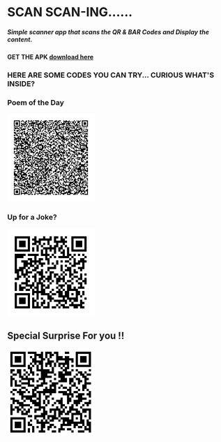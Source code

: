 # SCAN SCAN-ING......

##### Simple scanner app that scans the QR & BAR Codes and Display the content.

#### GET THE APK [download here](https://drive.google.com/drive/folders/1mahi-rw4tAU587F6KE51lP8G6j8KcZ3f?usp=sharing)

### HERE ARE SOME CODES YOU CAN TRY... CURIOUS WHAT'S INSIDE? 


### Poem of the Day
![Did You Know?](poem.png)

### Up for a Joke?
![jOKE](Joke_QR.png)

## Special Surprise For you !!
![SURPRISE](ThankU_QR.png)
